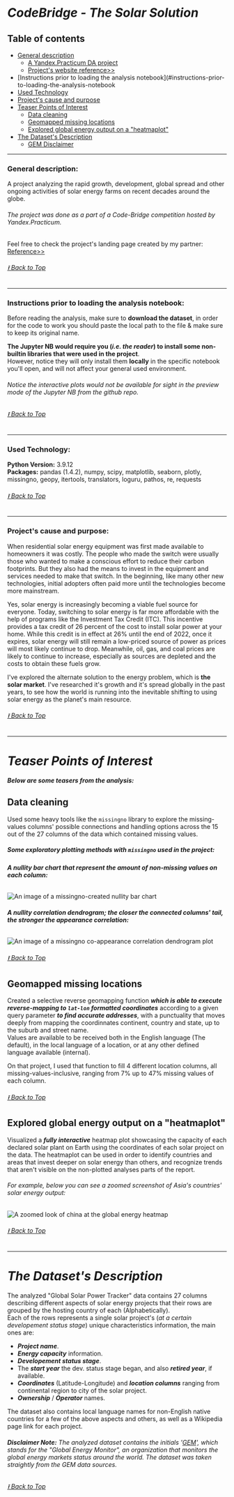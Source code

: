 # ***CodeBridge - The Solar Solution***

## Table of contents
- [General description](#general-description)<br>
    - [A Yandex.Practicum DA project](#the-project-was-done-as-a-part-of-a-code-bridge-competition-hosted-by-yandexpracticum-)
    - [Project's website reference>>](https://qiuhanzhou.github.io/CODEBRIDGE/)
- [Instructions prior to loading the analysis notebook](#instructions-prior-to-loading-the-analysis-notebook
- [Used Technology](#used-technology)
- [Project's cause and purpose](#projects-cause-and-purpose)
- [Teaser Points of Interest](#teaser-points-of-interest)
  - [Data cleaning](#data-cleaning)
  - [Geomapped missing locations](#geomapped-missing-locations)
  - [Explored global energy output on a "heatmaplot"](#explored-global-energy-output-on-a-heatmaplot)
- [The Dataset's Description](#the-datasets-description)
  - [GEM Disclaimer](#disclaimer-note-the-analyzed-dataset-contains-the-initials-gem-which-stands-for-the-global-energy-monitor-an-organization-that-monitors-the-global-energy-markets-status-around-the-world-the-dataset-was-taken-straightly-from-the-gem-data-sources)

---
### **General description:**
A project analyzing the rapid growth, development, global spread and other ongoing activities of solar energy farms on recent decades around the globe. <br>
###### The project was done as a part of a Code-Bridge competition hosted by Yandex.Practicum. <br>
Feel free to check the project's landing page created by my partner: <a href='https://qiuhanzhou.github.io/CODEBRIDGE/' target='_blank'>Reference>></a>

###### [⭱ Back to Top](#codebridge---the-solar-solution)

---
### **Instructions prior to loading the analysis notebook:**
Before reading the analysis, make sure to **download the dataset**, in order for the code to work you should paste the local path to the file & make sure to keep its original name.

**The Jupyter NB would require you (*****i.e. the reader*****) to install some non-builtin libraries that were used in the project**.<br>
However, notice they will only install them **locally** in the specific notebook you'll open, and will not affect your general used environment.
###### Notice the interactive plots would not be available for sight in the preview mode of the Jupyter NB from the github repo.<br>

###### [⭱ Back to Top](#codebridge---the-solar-solution)

---


### **Used Technology:**
**Python Version:** 3.9.12 <br>
**Packages:** pandas (1.4.2), numpy, scipy, matplotlib, seaborn, plotly, missingno, geopy, itertools, translators, loguru, pathos, re, requests
  
###### [⭱ Back to Top](#codebridge---the-solar-solution)
---
### **Project's cause and purpose:**
When residential solar energy equipment was first made available to homeowners it was costly. The people who made the switch were usually those who wanted to make a conscious effort to reduce their carbon footprints. But they also had the means to invest in the equipment and services needed to make that switch. In the beginning, like many other new technologies, initial adopters often paid more until the technologies become more mainstream.

Yes, solar energy is increasingly becoming a viable fuel source for everyone. Today, switching to solar energy is far more affordable with the help of programs like the Investment Tax Credit (ITC). This incentive provides a tax credit of 26 percent of the cost to install solar power at your home. While this credit is in effect at 26% until the end of 2022, once it expires, solar energy will still remain a low-priced source of power as prices will most likely continue to drop. Meanwhile, oil, gas, and coal prices are likely to continue to increase, especially as sources are depleted and the costs to obtain these fuels grow.

I've explored the alternate solution to the energy problem, which is **the solar market**. I've researched it's growth and it's spread globally in the past years, to see how the world is running into the inevitable shifting to using solar energy as the planet's main resource.

###### [⭱ Back to Top](#codebridge---the-solar-solution)

---
# ***Teaser Points of Interest***
***Below are some teasers from the analysis:***

## Data cleaning

Used some heavy tools like the `missingno` library to explore the missing-values columns' possible connections and handling options across the 15 out of the 27 columns of the data which contained missing values.

##### Some exploratory plotting methods with `missingno` used in the project:

###### ***A nullity bar chart that represent the amount of non-missing values on each column:*** 
![An image of a `missingno`-created nullity bar chart](https://user-images.githubusercontent.com/117908614/201458019-b539f62e-f3d3-42b1-b8aa-990ea1448d26.png)
###### ***A nullity correlation dendrogram; the closer the connected columns' tail, the stronger the appearance correlation:***
![An image of a `missingno` co-appearance correlation dendrogram plot](/images/image.png)

###### [⭱ Back to Top](#codebridge---the-solar-solution)

## Geomapped missing locations

Created a selective reverse geomapping function ***which is able to execute reverse-mapping to `lat-lon` formatted coordinates*** according to a given query parameter ***to find accurate addresses***, with a punctuality that moves deeply from mapping the coordinnates continent, country and state, up to the suburb and street name. <br>
Values are available to be received both in the English language (The default), in the local language of a location, or at any other defined language available (internal). <br>

On that project, I used that function to fill 4 different location columns, all missing-values-inclusive, ranging from 7% up to 47% missing values of each column. 

###### [⭱ Back to Top](#codebridge---the-solar-solution)

## Explored global energy output on a "heatmaplot"

Visualized a ***fully interactive*** heatmap plot showcasing the capacity of each declared solar plant on Earth using the coordinates of each solar project on the data. The heatmaplot can be used in order to identify countries and areas that invest deeper on solar energy than others, and recognize trends that aren't visible on the non-plotted analyses parts of the report. <br>
###### *For example, below you can see a zoomed screenshot of Asia's countries' solar energy output:*<br>

![A zoomed look of china at the global energy heatmap](/images/newplot%20(1).png)

###### [⭱ Back to Top](#codebridge---the-solar-solution)

---
# ***The Dataset's Description***

The analyzed "Global Solar Power Tracker" data contains 27 columns describing different aspects of solar energy projects that their rows are grouped by the hosting country of each (Alphabetically). <br>
Each of the rows represents a single solar project's (*at a certain developement status stage*) unique characteristics information, the main ones are:
* <b><i>Project name</i></b>.
* <b><i>Energy capacity</i></b> information.
* <b><i>Developement status stage</i></b>.
* The <b><i>start year</i></b> the dev. status stage began, and also <b><i>retired year</i></b>, if available.
* <b><i>Coordinates</i></b> (Latitude-Longitude) and <b><i>location columns</i></b> ranging from continental region to city of the solar project.
* <b><i>Ownership</i></b> / <b><i>Operator</i></b> names.

The dataset also contains local language names for non-English native countries for a few of the above aspects and others, as well as a Wikipedia page link for each project.

###### ***Disclaimer Note:*** *The analyzed dataset contains the initials '[GEM](https://globalenergymonitor.org/)', which stands for the "Global Energy Monitor", an organization that monitors the global energy markets status around the world. The dataset was taken straightly from the GEM data sources.*

###### [⭱ Back to Top](#codebridge---the-solar-solution)

